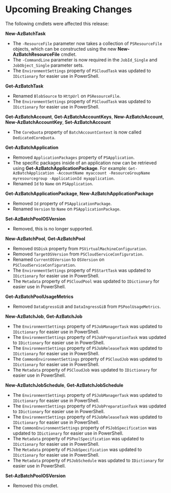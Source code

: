 <!--
    Please leave this section at the top of the breaking change documentation.

    New breaking changes should go under the section titled "Upcoming Breaking Changes", and should adhere to the following format:

    # Upcoming Breaking Changes

    ## Release X.0.0 - January 2017

    The following cmdlets were affected this release:

    **Cmdlet 1**
    - Description of what has changed

    ```powershell
    # Old
    # Sample of how the cmdlet was previously called

    # New
    # Sample of how the cmdlet should now be called
    ```

    Note: the above section follows the template found in the link below: 

    https://github.com/Azure/azure-powershell/blob/dev/documentation/breaking-changes/breaking-change-template.md
-->

# Upcoming Breaking Changes

The following cmdlets were affected this release:

**New-AzBatchTask**
 - The `-ResourceFile` parameter now takes a collection of `PSResourceFile` objects, which can be constructed using the new **New-AzBatchResourceFile** cmdlet.
 - The `-CommandLine` parameter is now required in the `JobId_Single` and `JobObject_Single` parameter sets.
 - The `EnvironmentSettings` property of `PSCloudTask` was updated to `IDictionary` for easier use in PowerShell.

**Get-AzBatchTask**
 - Renamed `BlobSource` to `HttpUrl` on `PSResourceFile`.
 - The `EnvironmentSettings` property of `PSCloudTask` was updated to `IDictionary` for easier use in PowerShell.

**Get-AzBatchAccount**, **Get-AzBatchAccountKeys**, **New-AzBatchAccount**, **New-AzBatchAccountKey**, **Set-AzBatchAccount**
 - The `CoreQuota` property of `BatchAccountContext` is now called `DedicatedCoreQuota`.

**Get-AzBatchApplication**
 - Removed `ApplicationPackages` property of `PSApplication`.
 - The specific packages inside of an application now can be retrieved using **Get-AzBatchApplicationPackage**. For example: `Get-AzBatchApplication -AccountName myaccount -ResourceGroupName myresourcegroup -ApplicationId myapplication`.
 - Renamed `Id` to `Name` on `PSApplication`.

**Get-AzBatchApplicationPackage**, **New-AzBatchApplicationPackage**
 - Removed `Id` property of `PSApplicationPackage`.
 - Renamed `Version` to `Name` on `PSApplicationPackage`.

**Set-AzBatchPoolOSVersion**
 - Removed, this is no longer supported.

**New-AzBatchPool**, **Get-AzBatchPool**
 - Removed `OSDisk` property from `PSVirtualMachineConfiguration`.
 - Removed `TargetOSVersion` from `PSCloudServiceConfiguration`.
 - Renamed `CurrentOSVersion` to `OSVersion` on `PSCloudServiceConfiguration`.
 - The `EnvironmentSettings` property of `PSStartTask` was updated to `IDictionary` for easier use in PowerShell.
 - The `Metadata` property of `PSCloudPool` was updated to `IDictionary` for easier use in PowerShell.

**Get-AzBatchPoolUsageMetrics**
* Removed `DataEgressGiB` and `DataIngressGiB` from `PSPoolUsageMetrics`.

**New-AzBatchJob**, **Get-AzBatchJob**
 - The `EnvironmentSettings` property of `PSJobManagerTask` was updated to `IDictionary` for easier use in PowerShell.
 - The `EnvironmentSettings` property of `PSJobPreparationTask` was updated to `IDictionary` for easier use in PowerShell.
 - The `EnvironmentSettings` property of `PSJobReleaseTask` was updated to `IDictionary` for easier use in PowerShell.
 - The `CommonEnvironmentSettings` property of `PSCloudJob` was updated to `IDictionary` for easier use in PowerShell.
 - The `Metadata` property of `PSCloudJob` was updated to `IDictionary` for easier use in PowerShell.

 **New-AzBatchJobSchedule**, **Get-AzBatchJobSchedule** 
 - The `EnvironmentSettings` property of `PSJobManagerTask` was updated to `IDictionary` for easier use in PowerShell.
 - The `EnvironmentSettings` property of `PSJobPreparationTask` was updated to `IDictionary` for easier use in PowerShell.
 - The `EnvironmentSettings` property of `PSJobReleaseTask` was updated to `IDictionary` for easier use in PowerShell.
 - The `CommonEnvironmentSettings` property of `PSJobSpecification` was updated to `IDictionary` for easier use in PowerShell.
 - The `Metadata` property of `PSPoolSpecification` was updated to `IDictionary` for easier use in PowerShell.
 - The `Metadata` property of `PSJobSpecification` was updated to `IDictionary` for easier use in PowerShell.
 - The `Metadata` property of `PSJobSchedule` was updated to `IDictionary` for easier use in PowerShell.

**Set-AzBatchPoolOSVersion**
 - Removed this cmdlet.